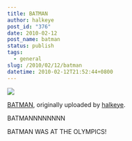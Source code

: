 ```yaml
---
title: BATMAN
author: halkeye
post_id: "376"
date: 2010-02-12
post_name: batman
status: publish
tags:
  - general
slug: /2010/02/12/batman
datetime: 2010-02-12T21:52:44+0800
---
```


![](https://farm5.static.flickr.com/4046/4353110560_5f06134f08.jpg)
  

[BATMAN](https://www.flickr.com/photos/halkeye/4353110560/), originally uploaded by [halkeye](https://www.flickr.com/people/halkeye/).






BATMANNNNNNNN  

  

BATMAN WAS AT THE OLYMPICS!
